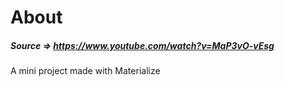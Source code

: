 # About
##### Source => https://www.youtube.com/watch?v=MaP3vO-vEsg  
A mini project made with Materialize  
